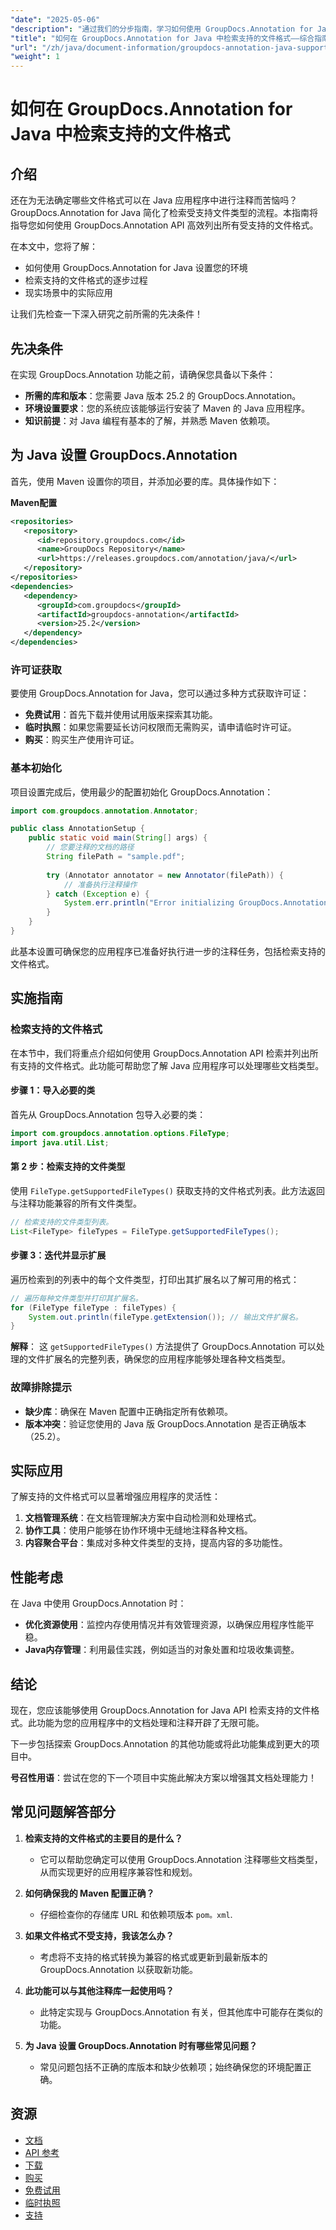 ```yaml
---
"date": "2025-05-06"
"description": "通过我们的分步指南，学习如何使用 GroupDocs.Annotation for Java 高效列出支持的文件格式。非常适合增强您的文档注释应用程序。"
"title": "如何在 GroupDocs.Annotation for Java 中检索支持的文件格式——综合指南"
"url": "/zh/java/document-information/groupdocs-annotation-java-supported-formats/"
"weight": 1
---
```


# 如何在 GroupDocs.Annotation for Java 中检索支持的文件格式

## 介绍

还在为无法确定哪些文件格式可以在 Java 应用程序中进行注释而苦恼吗？GroupDocs.Annotation for Java 简化了检索受支持文件类型的流程。本指南将指导您如何使用 GroupDocs.Annotation API 高效列出所有受支持的文件格式。

在本文中，您将了解：
- 如何使用 GroupDocs.Annotation for Java 设置您的环境
- 检索支持的文件格式的逐步过程
- 现实场景中的实际应用

让我们先检查一下深入研究之前所需的先决条件！

## 先决条件

在实现 GroupDocs.Annotation 功能之前，请确保您具备以下条件：
- **所需的库和版本**：您需要 Java 版本 25.2 的 GroupDocs.Annotation。
- **环境设置要求**：您的系统应该能够运行安装了 Maven 的 Java 应用程序。
- **知识前提**：对 Java 编程有基本的了解，并熟悉 Maven 依赖项。

## 为 Java 设置 GroupDocs.Annotation

首先，使用 Maven 设置你的项目，并添加必要的库。具体操作如下：

**Maven配置**

```xml
<repositories>
   <repository>
      <id>repository.groupdocs.com</id>
      <name>GroupDocs Repository</name>
      <url>https://releases.groupdocs.com/annotation/java/</url>
   </repository>
</repositories>
<dependencies>
   <dependency>
      <groupId>com.groupdocs</groupId>
      <artifactId>groupdocs-annotation</artifactId>
      <version>25.2</version>
   </dependency>
</dependencies>
```

### 许可证获取

要使用 GroupDocs.Annotation for Java，您可以通过多种方式获取许可证：
- **免费试用**：首先下载并使用试用版来探索其功能。
- **临时执照**：如果您需要延长访问权限而无需购买，请申请临时许可证。
- **购买**：购买生产使用许可证。

### 基本初始化

项目设置完成后，使用最少的配置初始化 GroupDocs.Annotation：

```java
import com.groupdocs.annotation.Annotator;

public class AnnotationSetup {
    public static void main(String[] args) {
        // 您要注释的文档的路径
        String filePath = "sample.pdf";
        
        try (Annotator annotator = new Annotator(filePath)) {
            // 准备执行注释操作
        } catch (Exception e) {
            System.err.println("Error initializing GroupDocs.Annotation: " + e.getMessage());
        }
    }
}
```

此基本设置可确保您的应用程序已准备好执行进一步的注释任务，包括检索支持的文件格式。

## 实施指南

### 检索支持的文件格式

在本节中，我们将重点介绍如何使用 GroupDocs.Annotation API 检索并列出所有支持的文件格式。此功能可帮助您了解 Java 应用程序可以处理哪些文档类型。

#### 步骤 1：导入必要的类

首先从 GroupDocs.Annotation 包导入必要的类：

```java
import com.groupdocs.annotation.options.FileType;
import java.util.List;
```

#### 第 2 步：检索支持的文件类型

使用 `FileType.getSupportedFileTypes()` 获取支持的文件格式列表。此方法返回与注释功能兼容的所有文件类型。

```java
// 检索支持的文件类型列表。
List<FileType> fileTypes = FileType.getSupportedFileTypes();
```

#### 步骤 3：迭代并显示扩展

遍历检索到的列表中的每个文件类型，打印出其扩展名以了解可用的格式：

```java
// 遍历每种文件类型并打印其扩展名。
for (FileType fileType : fileTypes) {
    System.out.println(fileType.getExtension()); // 输出文件扩展名。
}
```

**解释**： 这 `getSupportedFileTypes()` 方法提供了 GroupDocs.Annotation 可以处理的文件扩展名的完整列表，确保您的应用程序能够处理各种文档类型。

### 故障排除提示

- **缺少库**：确保在 Maven 配置中正确指定所有依赖项。
- **版本冲突**：验证您使用的 Java 版 GroupDocs.Annotation 是否正确版本（25.2）。

## 实际应用

了解支持的文件格式可以显著增强应用程序的灵活性：
1. **文档管理系统**：在文档管理解决方案中自动检测和处理格式。
2. **协作工具**：使用户能够在协作环境中无缝地注释各种文档。
3. **内容聚合平台**：集成对多种文件类型的支持，提高内容的多功能性。

## 性能考虑

在 Java 中使用 GroupDocs.Annotation 时：
- **优化资源使用**：监控内存使用情况并有效管理资源，以确保应用程序性能平稳。
- **Java内存管理**：利用最佳实践，例如适当的对象处置和垃圾收集调整。

## 结论

现在，您应该能够使用 GroupDocs.Annotation for Java API 检索支持的文件格式。此功能为您的应用程序中的文档处理和注释开辟了无限可能。

下一步包括探索 GroupDocs.Annotation 的其他功能或将此功能集成到更大的项目中。

**号召性用语**：尝试在您的下一个项目中实施此解决方案以增强其文档处理能力！

## 常见问题解答部分

1. **检索支持的文件格式的主要目的是什么？**
   - 它可以帮助您确定可以使用 GroupDocs.Annotation 注释哪些文档类型，从而实现更好的应用程序兼容性和规划。

2. **如何确保我的 Maven 配置正确？**
   - 仔细检查你的存储库 URL 和依赖项版本 `pom。xml`.

3. **如果文件格式不受支持，我该怎么办？**
   - 考虑将不支持的格式转换为兼容的格式或更新到最新版本的 GroupDocs.Annotation 以获取新功能。

4. **此功能可以与其他注释库一起使用吗？**
   - 此特定实现与 GroupDocs.Annotation 有关，但其他库中可能存在类似的功能。

5. **为 Java 设置 GroupDocs.Annotation 时有哪些常见问题？**
   - 常见问题包括不正确的库版本和缺少依赖项；始终确保您的环境配置正确。

## 资源
- [文档](https://docs.groupdocs.com/annotation/java/)
- [API 参考](https://reference.groupdocs.com/annotation/java/)
- [下载](https://releases.groupdocs.com/annotation/java/)
- [购买](https://purchase.groupdocs.com/buy)
- [免费试用](https://releases.groupdocs.com/annotation/java/)
- [临时执照](https://purchase.groupdocs.com/temporary-license/)
- [支持](https://forum.groupdocs.com/c/annotation/)